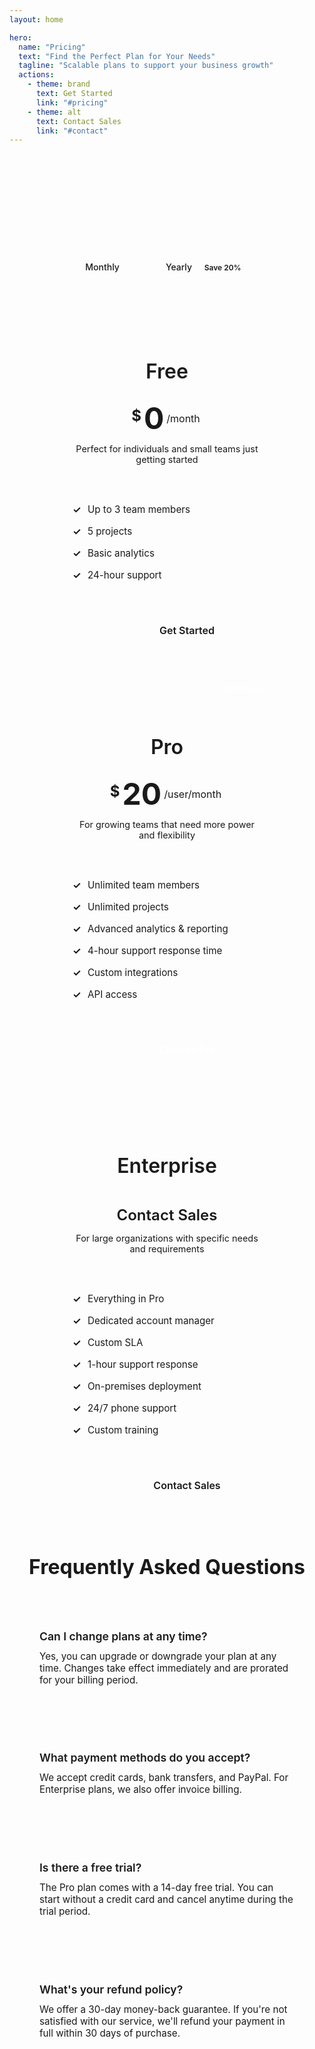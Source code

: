 ```yaml
---
layout: home

hero:
  name: "Pricing"
  text: "Find the Perfect Plan for Your Needs"
  tagline: "Scalable plans to support your business growth"
  actions:
    - theme: brand
      text: Get Started
      link: "#pricing"
    - theme: alt
      text: Contact Sales
      link: "#contact"
---
```


<div class="pricing-section" id="pricing">

# Choose Your Plan

<div class="pricing-toggle">
  <span class="active">Monthly</span>
  <label class="switch">
    <input type="checkbox" id="billing-toggle">
    <span class="slider round"></span>
  </label>
  <span>Yearly <span class="save-badge">Save 20%</span></span>
</div>

<div class="pricing-container">
  <div class="pricing-plan">
    <div class="plan-header">
      <h2>Free</h2>
      <div class="plan-price">
        <span>$</span>0
        <span class="period">/month</span>
      </div>
      <p>Perfect for individuals and small teams just getting started</p>
    </div>
    <div class="plan-features">
      <div class="feature">Up to 3 team members</div>
      <div class="feature">5 projects</div>
      <div class="feature">Basic analytics</div>
      <div class="feature">24-hour support</div>
    </div>
    <div class="plan-action">
      <a href="#" class="plan-button">Get Started</a>
    </div>
  </div>

  <div class="pricing-plan popular">
    <div class="popular-tag">Most Popular</div>
    <div class="plan-header">
      <h2>Pro</h2>
      <div class="plan-price">
        <span>$</span>20
        <span class="period">/user/month</span>
      </div>
      <p>For growing teams that need more power and flexibility</p>
    </div>
    <div class="plan-features">
      <div class="feature">Unlimited team members</div>
      <div class="feature">Unlimited projects</div>
      <div class="feature">Advanced analytics & reporting</div>
      <div class="feature">4-hour support response time</div>
      <div class="feature">Custom integrations</div>
      <div class="feature">API access</div>
    </div>
    <div class="plan-action">
      <a href="#" class="plan-button primary">Choose Pro</a>
    </div>
  </div>

  <div class="pricing-plan">
    <div class="plan-header">
      <h2>Enterprise</h2>
      <div class="plan-price enterprise">
        Contact Sales
      </div>
      <p>For large organizations with specific needs and requirements</p>
    </div>
    <div class="plan-features">
      <div class="feature">Everything in Pro</div>
      <div class="feature">Dedicated account manager</div>
      <div class="feature">Custom SLA</div>
      <div class="feature">1-hour support response</div>
      <div class="feature">On-premises deployment</div>
      <div class="feature">24/7 phone support</div>
      <div class="feature">Custom training</div>
    </div>
    <div class="plan-action">
      <a href="#" class="plan-button">Contact Sales</a>
    </div>
  </div>
</div>

## Frequently Asked Questions

<div class="faq-section">
  <div class="faq-item">
    <h3>Can I change plans at any time?</h3>
    <p>Yes, you can upgrade or downgrade your plan at any time. Changes take effect immediately and are prorated for your billing period.</p>
  </div>
  <div class="faq-item">
    <h3>What payment methods do you accept?</h3>
    <p>We accept credit cards, bank transfers, and PayPal. For Enterprise plans, we also offer invoice billing.</p>
  </div>
  <div class="faq-item">
    <h3>Is there a free trial?</h3>
    <p>The Pro plan comes with a 14-day free trial. You can start without a credit card and cancel anytime during the trial period.</p>
  </div>
  <div class="faq-item">
    <h3>What's your refund policy?</h3>
    <p>We offer a 30-day money-back guarantee. If you're not satisfied with our service, we'll refund your payment in full within 30 days of purchase.</p>
  </div>
</div>

</div>

<style>
/* Modern Pricing Layout */
.pricing-section {
  max-width: 1200px;
  margin: 0 auto;
  padding: 2rem 1.5rem;
  color: var(--vp-c-text-1);
}

.pricing-section h1 {
  text-align: center;
  font-size: 2.5rem;
  font-weight: 700;
  margin-bottom: 0.5rem;
  background: linear-gradient(90deg, var(--vp-c-brand-1), var(--vp-c-brand-2));
  -webkit-background-clip: text;
  -webkit-text-fill-color: transparent;
  background-clip: text;
}

/* Pricing toggle switch */
.pricing-toggle {
  display: flex;
  align-items: center;
  justify-content: center;
  margin: 2rem 0 3rem;
  font-weight: 500;
}

.pricing-toggle span {
  padding: 0 12px;
}

.pricing-toggle span.active {
  color: var(--vp-c-brand-1);
}

.save-badge {
  background: var(--vp-c-brand-soft);
  color: var(--vp-c-brand-1);
  font-size: 0.75rem;
  padding: 2px 8px;
  border-radius: 12px;
  margin-left: 4px;
  font-weight: 600;
}

.switch {
  position: relative;
  display: inline-block;
  width: 50px;
  height: 24px;
}

.switch input {
  opacity: 0;
  width: 0;
  height: 0;
}

.slider {
  position: absolute;
  cursor: pointer;
  top: 0;
  left: 0;
  right: 0;
  bottom: 0;
  background-color: var(--vp-c-bg-soft);
  transition: .4s;
  border: 1px solid var(--vp-c-divider);
}

.slider:before {
  position: absolute;
  content: "";
  height: 18px;
  width: 18px;
  left: 3px;
  bottom: 2px;
  background-color: var(--vp-c-brand-1);
  transition: .4s;
}

input:checked + .slider {
  background-color: var(--vp-c-bg-soft);
}

input:checked + .slider:before {
  transform: translateX(26px);
}

.slider.round {
  border-radius: 24px;
}

.slider.round:before {
  border-radius: 50%;
}

/* Pricing Container */
.pricing-container {
  display: flex;
  flex-wrap: wrap;
  justify-content: center;
  gap: 2rem;
  margin-bottom: 4rem;
}

/* Pricing Plans */
.pricing-plan {
  flex: 1;
  min-width: 280px;
  max-width: 350px;
  background: var(--vp-c-bg-soft);
  border-radius: 16px;
  overflow: hidden;
  transition: transform 0.3s ease, box-shadow 0.3s ease;
  position: relative;
  border: 1px solid var(--vp-c-divider);
  display: flex;
  flex-direction: column;
}

.pricing-plan:hover {
  transform: translateY(-8px);
  box-shadow: 0 12px 24px rgba(0, 0, 0, 0.1);
  z-index: 1;
}

.pricing-plan.popular {
  border: 2px solid var(--vp-c-brand-1);
  z-index: 2;
}

.popular-tag {
  position: absolute;
  top: 0;
  right: 0;
  background: var(--vp-c-brand-1);
  color: white;
  font-size: 0.75rem;
  font-weight: 600;
  padding: 6px 12px;
  border-bottom-left-radius: 8px;
  z-index: 3;
}

.plan-header {
  padding: 1.5rem;
  text-align: center;
  border-bottom: 1px solid var(--vp-c-divider);
  background: linear-gradient(180deg, var(--vp-c-bg) 0%, var(--vp-c-bg-soft) 100%);
}

.plan-header h2 {
  font-size: 1.5rem;
  font-weight: 600;
  margin-bottom: 1rem;
  color: var(--vp-c-text-1);
  border-bottom: none;
  padding-bottom: 0;
}

.plan-price {
  font-size: 3rem;
  font-weight: 700;
  line-height: 1;
  margin-bottom: 1rem;
  color: var(--vp-c-brand-1);
  display: flex;
  align-items: flex-start;
  justify-content: center;
}

.plan-price span {
  font-size: 1.5rem;
  margin-top: 0.5rem;
  margin-right: 4px;
}

.plan-price .period {
  font-size: 1rem;
  color: var(--vp-c-text-2);
  font-weight: 400;
  margin-top: 1rem;
  margin-left: 4px;
}

.plan-price.enterprise {
  font-size: 1.5rem;
  font-weight: 600;
  color: var(--vp-c-text-1);
  display: block;
  padding-top: 1rem;
}

.plan-header p {
  font-size: 0.9rem;
  color: var(--vp-c-text-2);
  margin-bottom: 0;
  min-height: 2.5rem;
}

.plan-features {
  padding: 1.5rem;
  flex: 1;
}

.feature {
  padding: 0.5rem 0 0.5rem 1.5rem;
  position: relative;
  font-size: 0.95rem;
}

.feature::before {
  content: "✓";
  position: absolute;
  left: 0;
  color: var(--vp-c-brand-1);
  font-weight: bold;
}

.plan-action {
  padding: 1.5rem;
  text-align: center;
  border-top: 1px solid var(--vp-c-divider);
  background: linear-gradient(0deg, var(--vp-c-bg) 0%, var(--vp-c-bg-soft) 100%);
}

.plan-button {
  display: inline-block;
  padding: 0.8rem 2rem;
  font-size: 1rem;
  font-weight: 600;
  text-align: center;
  border-radius: 50px;
  transition: all 0.3s ease;
  text-decoration: none;
  border: 1px solid var(--vp-c-brand-1);
  color: var(--vp-c-brand-1);
  background: transparent;
  width: 100%;
}

.plan-button:hover {
  background-color: var(--vp-c-brand-soft);
}

.plan-button.primary {
  background: linear-gradient(90deg, var(--vp-c-brand-1), var(--vp-c-brand-2));
  color: white;
  border: none;
}

.plan-button.primary:hover {
  box-shadow: 0 4px 12px rgba(var(--vp-c-brand-1-rgb), 0.4);
}

/* FAQ Section */
.pricing-section h2 {
  text-align: center;
  font-size: 2rem;
  margin: 4rem 0 2rem;
  color: var(--vp-c-text-1);
}

.faq-section {
  display: grid;
  grid-template-columns: repeat(auto-fit, minmax(400px, 1fr));
  gap: 2rem;
  margin-bottom: 2rem;
}

.faq-item {
  background: var(--vp-c-bg-soft);
  border-radius: 12px;
  padding: 1.5rem;
  border: 1px solid var(--vp-c-divider);
}

.faq-item h3 {
  font-size: 1.1rem;
  font-weight: 600;
  margin-bottom: 0.75rem;
  color: var(--vp-c-text-1);
  border-bottom: none;
  padding-bottom: 0;
}

.faq-item p {
  font-size: 0.95rem;
  color: var(--vp-c-text-2);
  margin: 0;
}

/* Responsive adjustments */
@media (max-width: 768px) {
  .pricing-container {
    flex-direction: column;
    align-items: center;
  }
  
  .pricing-plan {
    width: 100%;
    max-width: 400px;
  }
  
  .faq-section {
    grid-template-columns: 1fr;
  }
  
  .pricing-section h1 {
    font-size: 2rem;
  }
}

/* Hide default elements we don't need */
.VPHome .VPHero .container {
  margin-bottom: 0 !important;
}

.VPContent .VPHome {
  padding-bottom: 0 !important;
}
</style>

<script>
// This will be client-side JavaScript that would toggle between monthly/yearly billing
// Since Vitepress compiles this, we'd include the JS for full interactivity
if (typeof window !== 'undefined') {
  window.addEventListener('DOMContentLoaded', () => {
    const toggle = document.getElementById('billing-toggle');
    if (toggle) {
      toggle.addEventListener('change', function() {
        // This would update prices in a real implementation
        console.log('Billing period toggled:', this.checked ? 'yearly' : 'monthly');
      });
    }
  });
}
</script>